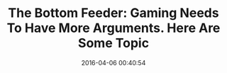 ---
date: 2016-04-06 00:40:54
link:
  source: pocket
  source_url: https://getpocket.com
  text: 'The Bottom Feeder: Gaming Needs To Have More Arguments. Here Are Some Topic'
  url: http://jeff-vogel.blogspot.com/2016/04/gaming-needs-to-have-more-arguments.html
slug: the-bottom-feeder-gaming-needs-to-have-more-arguments-here-are-some-topic
source: pocket
title: 'The Bottom Feeder: Gaming Needs To Have More Arguments. Here Are Some Topic'
---